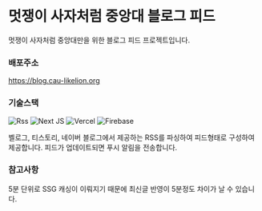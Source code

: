 # 멋쟁이 사자처럼 중앙대 블로그 피드

멋쟁이 사자처럼 중앙대만을 위한 블로그 피드 프로젝트입니다.

### 배포주소

https://blog.cau-likelion.org

### 기술스택

![Rss](https://img.shields.io/badge/rss-F88900?style=for-the-badge&logo=rss&logoColor=white)
![Next JS](https://img.shields.io/badge/Next-black?style=for-the-badge&logo=next.js&logoColor=white)
![Vercel](https://img.shields.io/badge/vercel-%23000000.svg?style=for-the-badge&logo=vercel&logoColor=white)
![Firebase](https://img.shields.io/badge/Firebase-039BE5?style=for-the-badge&logo=Firebase&logoColor=white)

벨로그, 티스토리, 네이버 블로그에서 제공하는 RSS를 파싱하여 피드형태로 구성하여 제공합니다.
피드가 업데이트되면 푸시 알림을 전송합니다.

### 참고사항

5분 단위로 SSG 캐싱이 이뤄지기 때문에 최신글 반영이 5분정도 차이가 날 수 있습니다.

